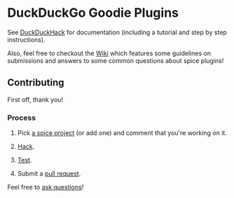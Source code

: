 DuckDuckGo Goodie Plugins
=================================

See [DuckDuckHack](http://duckduckhack.com/) for documentation (including a tutorial and step by step instructions).

Also, feel free to checkout the [Wiki](https://github.com/duckduckgo/zeroclickinfo-spice/wiki/Handbook-for-Spice-Plugin-Developers) which features some guidelines on submissions and answers to some common questions about spice plugins!

Contributing
------------

First off, thank you!


### Process

1. Pick [a spice project](https://duckduckhack.uservoice.com/forums/5168-instant-answer-plugin-ideas-for-duckduckgo/category/41838-spice) (or add one) and comment that you're working on it.

2. [Hack](http://duckduckhack.com/#plugin-tutorial).

3. [Test](http://duckduckhack.com/#testing-triggers).

4. Submit a [pull request](http://help.github.com/send-pull-requests/).

Feel free to [ask questions](http://duckduckhack.com/#faq)!
